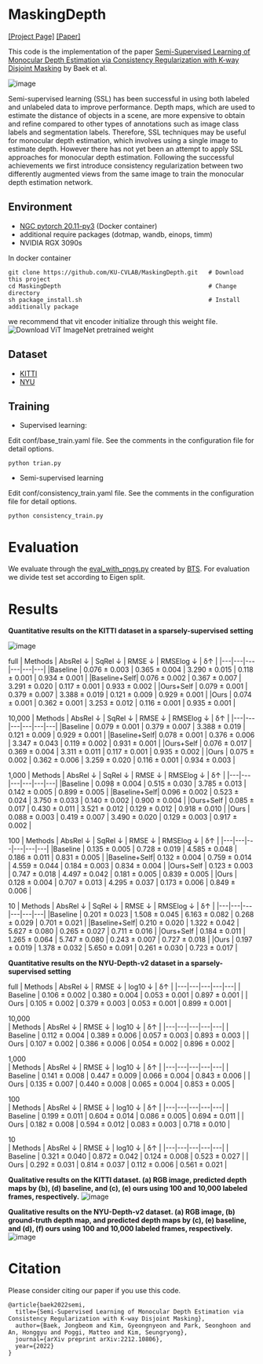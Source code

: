# MaskingDepth
[[Project Page]](https://ku-cvlab.github.io/MaskingDepth/ "Project Page")
[[Paper]](https://arxiv.org/abs/2212.10806)

This code is the implementation of the paper <a href="https://arxiv.org/abs/2212.10806">Semi-Supervised Learning of Monocular Depth Estimation via Consistency Regularization with K-way Disjoint Masking</a> by Baek et al. 

![image](https://ku-cvlab.github.io/MaskingDepth/resources/overview.png)

Semi-supervised learning (SSL) has been successful in using both labeled and unlabeled data to improve performance. Depth maps, which are used to estimate the distance of objects in a scene, are more expensive to obtain and refine compared to other types of annotations such as image class labels and segmentation labels. Therefore, SSL techniques may be useful for monocular depth estimation, which involves using a single image to estimate depth. However there has not yet been an attempt to apply SSL approaches for monocular depth estimation. Following the successful achievements we first introduce consistency regularization between two differently augmented views from the same image to train the monocular depth estimation network.

## Environment
* [NGC pytorch 20.11-py3](https://catalog.ngc.nvidia.com/orgs/nvidia/containers/pytorch/tags) (Docker container)  
* additional require packages (dotmap, wandb, einops, timm)
* NVIDIA RGX 3090s

In docker container
```
git clone https://github.com/KU-CVLAB/MaskingDepth.git   # Download this project
cd MaskingDepth                                          # Change directory
sh package_install.sh                                    # Install additionally package 
```

we recommend that vit encoder initialize through this weight file.
![Download ViT ImageNet pretrained weight](https://drive.google.com/file/d/1_yoV7VkSpwGALk26FnYDlTDU0gVI2fP9/view?usp=share_link)


## Dataset
* [KITTI](https://www.cvlibs.net/datasets/kitti/)
* [NYU](https://cs.nyu.edu/~silberman/datasets/nyu_depth_v2.html)

## Training
* Supervised learning:

Edit conf/base_train.yaml file. See the comments in the configuration file for detail options. 
```
python trian.py
```

* Semi-supervised learning

Edit conf/consistency_train.yaml file. See the comments in the configuration file for detail options. 
```
python consistency_train.py
```

# Evaluation
We evaluate through the [eval_with_pngs.py](https://raw.githubusercontent.com/cogaplex-bts/bts/5a55542ebbe849eb85b5ce9592365225b93d8b28/utils/eval_with_pngs.py) created by [BTS](https://arxiv.org/abs/1907.10326). For evaluation we divide test set according to Eigen split.


# Results

**Quantitative results on the KITTI dataset in a sparsely-supervised setting**

![image](https://ku-cvlab.github.io/MaskingDepth/resources/KITTI_sparse.png)

full
| Methods | AbsRel ↓ | SqRel ↓ | RMSE ↓ | RMSElog ↓ | δ↑ |
|---|---|---|---|---|---|
|Baseline | 0.076 ± 0.003 | 0.365 ± 0.004 | 3.290 ± 0.015 | 0.118 ± 0.001 | 0.934 ± 0.001 |
|Baseline+Self| 0.076 ± 0.002 | 0.367 ± 0.007 | 3.291 ± 0.020 | 0.117 ± 0.001 | 0.933 ± 0.002 |
|Ours+Self | 0.079 ± 0.001 | 0.379 ± 0.007 | 3.388 ± 0.019 | 0.121 ± 0.009 | 0.929 ± 0.001 |
|Ours | 0.074 ± 0.001 | 0.362 ± 0.001 | 3.253 ± 0.012 | 0.116 ± 0.001 | 0.935 ± 0.001 |

10,000
| Methods |  AbsRel ↓ | SqRel ↓ | RMSE ↓ | RMSElog ↓ | δ↑ |
|---|---|---|---|---|---|
|Baseline | 0.079 ± 0.001 | 0.379 ± 0.007 | 3.388 ± 0.019 | 0.121 ± 0.009 | 0.929 ± 0.001 |
|Baseline+Self| 0.078 ± 0.001 | 0.376 ± 0.006 | 3.347 ± 0.043 | 0.119 ± 0.002 | 0.931 ± 0.001 |
|Ours+Self | 0.076 ± 0.017 | 0.369 ± 0.004 | 3.311 ± 0.011 | 0.117 ± 0.001 | 0.935 ± 0.002 |
|Ours | 0.075 ± 0.002 | 0.362 ± 0.006 | 3.259 ± 0.020 | 0.116 ± 0.001 | 0.934 ± 0.003 |

1,000
| Methods | AbsRel ↓ | SqRel ↓ | RMSE ↓ | RMSElog ↓ | δ↑ |
|---|---|---|---|---|---|
|Baseline | 0.098 ± 0.004 | 0.515 ± 0.030 | 3.785 ± 0.013 | 0.142 ± 0.005 | 0.899 ± 0.005 |
|Baseline+Self| 0.096 ± 0.002 | 0.523 ± 0.024 | 3.750 ± 0.033 | 0.140 ± 0.002 | 0.900 ± 0.004 |
|Ours+Self | 0.085 ± 0.017 | 0.430 ± 0.011 | 3.521 ± 0.012 | 0.129 ± 0.012 | 0.918 ± 0.010 |
|Ours | 0.088 ± 0.003 | 0.419 ± 0.007 | 3.490 ± 0.020 | 0.129 ± 0.003 | 0.917 ± 0.002 |

100
| Methods | AbsRel ↓ | SqRel ↓ | RMSE ↓ | RMSElog ↓ | δ↑ |
|---|---|---|---|---|---|
|Baseline | 0.135 ± 0.005 | 0.728 ± 0.019 | 4.585 ± 0.048 | 0.186 ± 0.011 | 0.831 ± 0.005 |
|Baseline+Self| 0.132 ± 0.004 | 0.759 ± 0.014 | 4.559 ± 0.044 | 0.184 ± 0.003 | 0.834 ± 0.004 |
|Ours+Self | 0.123 ± 0.003 | 0.747 ± 0.018 | 4.497 ± 0.042 | 0.181 ± 0.005 | 0.839 ± 0.005 |
|Ours | 0.128 ± 0.004 | 0.707 ± 0.013 | 4.295 ± 0.037 | 0.173 ± 0.006 | 0.849 ± 0.006 |

10
| Methods | AbsRel ↓ | SqRel ↓ | RMSE ↓ | RMSElog ↓ | δ↑ |
|---|---|---|---|---|---|
|Baseline | 0.201 ± 0.023 | 1.508 ± 0.045 | 6.163 ± 0.082 | 0.268 ± 0.029 | 0.701 ± 0.021 |
|Baseline+Self| 0.210 ± 0.020 | 1.322 ± 0.042 | 5.627 ± 0.080 | 0.265 ± 0.027 | 0.711 ± 0.016 |
|Ours+Self | 0.184 ± 0.011 | 1.265 ± 0.064 | 5.747 ± 0.080 | 0.243 ± 0.007 | 0.727 ± 0.018 |
|Ours | 0.197 ± 0.019 | 1.378 ± 0.032 | 5.650 ± 0.091 | 0.261 ± 0.030 | 0.723 ± 0.017 |



**Quantitative results on the NYU-Depth-v2 dataset in a sparsely-supervised setting**

full
| Methods | AbsRel ↓ | RMSE ↓ | log10 ↓ | δ↑ |
|---|---|---|---|---|
| Baseline | 0.106 ± 0.002 | 0.380 ± 0.004 | 0.053 ± 0.001 | 0.897 ± 0.001 |
| Ours | 0.105 ± 0.002 | 0.379 ± 0.003 | 0.053 ± 0.001 | 0.899 ± 0.001 |

10,000  
| Methods | AbsRel ↓ | RMSE ↓ | log10 ↓ | δ↑ |
|---|---|---|---|---|
| Baseline | 0.112 ± 0.004 | 0.389 ± 0.006 | 0.057 ± 0.003 | 0.893 ± 0.003 |
| Ours | 0.107 ± 0.002 | 0.386 ± 0.006 | 0.054 ± 0.002 | 0.896 ± 0.002 |

1,000  
| Methods | AbsRel ↓ | RMSE ↓ | log10 ↓ | δ↑ |
|---|---|---|---|---|
| Baseline | 0.141 ± 0.008 | 0.447 ± 0.009 | 0.066 ± 0.004 | 0.843 ± 0.006 |
| Ours | 0.135 ± 0.007 | 0.440 ± 0.008 | 0.065 ± 0.004 | 0.853 ± 0.005 |

100  
| Methods | AbsRel ↓ | RMSE ↓ | log10 ↓ | δ↑ |
|---|---|---|---|---|
| Baseline | 0.199 ± 0.011 | 0.604 ± 0.014 | 0.086 ± 0.005 | 0.694 ± 0.011 |
| Ours | 0.182 ± 0.008 | 0.594 ± 0.012 | 0.083 ± 0.003 | 0.718 ± 0.010 |
        
10  
| Methods | AbsRel ↓ | RMSE ↓ | log10 ↓ | δ↑ |
|---|---|---|---|---|
| Baseline | 0.321 ± 0.040 | 0.872 ± 0.042 | 0.124 ± 0.008 | 0.523 ± 0.027 |
| Ours | 0.292 ± 0.031 | 0.814 ± 0.037 | 0.112 ± 0.006 | 0.561 ± 0.021 |

**Qualitative results on the KITTI dataset. (a) RGB image, predicted depth maps by (b), (d) baseline, and (c), (e) ours using 100 and 10,000 labeled frames, respectively.**
![image](https://ku-cvlab.github.io/MaskingDepth/resources/KITTI_qual.png)

**Qualitative results on the NYU-Depth-v2 dataset. (a) RGB image, (b) ground-truth depth map, and predicted depth maps by (c), (e) baseline, and (d), (f) ours using 100 and 10,000 labeled frames, respectively.**
![image](https://ku-cvlab.github.io/MaskingDepth/resources/NYU_qual.png)


# Citation
Please consider citing our paper if you use this code. 
```
@article{baek2022semi,
  title={Semi-Supervised Learning of Monocular Depth Estimation via Consistency Regularization with K-way Disjoint Masking},
  author={Baek, Jongbeom and Kim, Gyeongnyeon and Park, Seonghoon and An, Honggyu and Poggi, Matteo and Kim, Seungryong},
  journal={arXiv preprint arXiv:2212.10806},
  year={2022}
}
```
